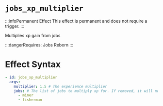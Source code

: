 # `jobs_xp_multiplier`
:::infoPermanent Effect
This effect is permanent and does not require a trigger.
:::

Multiplies xp gain from jobs


:::dangerRequires:
Jobs Reborn
:::

# Effect Syntax
```yaml
- id: jobs_xp_multiplier
  args:
    multiplier: 1.5 # The experience multiplier
    jobs: # The list of jobs to multiply xp for. If removed, it will multiply all jobs.
      - miner
      - fisherman
```